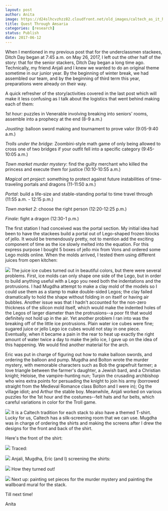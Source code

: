 ```yaml
---
layout: post
author: Anita
image: https://d24slhcvzhzz82.cloudfront.net/old_images/caltech_as_it_happens/6a0105349b8251970b01bb09a37db2970d.jpg
title: Quest Through Amsaria
categories: [research]
status: Publish
date: 2017-06-12
---
```



When I mentioned in my previous post that for the underclassmen stackees, Ditch Day began at 7:45 a.m. on May 26, 2017, I left out the other half of the story: that for the senior stackers, Ditch Day began a long time ago. Technically, my friend Anjali and I knew we wanted to do an original theme sometime in our junior year. By the beginning of winter break, we had assembled our team, and by the beginning of third term this year, preparations were already on their way.

A quick refresher of the story/activities covered in the last post which will make it less confusing as I talk about the logistics that went behind making each of them:

*1st hour:* puzzles in Venerable involving breaking into seniors' rooms, assemble into a prophecy at the end (8-9 a.m.)

*Jousting*: balloon sword making and tournament to prove valor (9:05-9:40 a.m.)

*Trolls under the bridge*: Zoombini-style math game of only being allowed to cross one of two bridges if your outfit fell into a specific category (9:45-10:05 a.m.)

*Town market murder mystery*: find the guilty merchant who killed the princess and execute them for justice (10:10-10:55 a.m.)

*Magical art project*: something to protect against future instabilities of time-traveling portals and dragons (11-11:50 a.m.)

*Portal*: build a life-size and stable-standing portal to time travel through (11:55 a.m. - 12:15 p.m.)

*Town market 2*: choose the right person (12:20-12:25 p.m.)

*Finale*: fight a dragon (12:30-1 p.m.)

The first station I had conceived was the portal section. My initial idea had been to have the stackees build a portal out of Lego-shaped frozen blocks of jello. It would be tremendously pretty, not to mention add the exciting component of time as the ice slowly melted into the equation. For this express purpose I bought 5 boxes of jello mix from Vons and ordered some Lego molds online. When the molds arrived, I tested them using different juices from open kitchen:


![](https://d24slhcvzhzz82.cloudfront.net/old_images/caltech_as_it_happens/6a0105349b8251970b01bb09a37dee970d.jpg)
The juice ice cubes turned out in beautiful colors, but there were several problems. First, ice molds can only shape one side of the Lego, but in order to build anything useful with a Lego you need both the indentations and the protrusions. I had Mugdha attempt to make a clay mold of the models so I could use them as a stamp to make double-sided Legos; the clay failed dramatically to hold the shape without folding in on itself or having air bubbles. Another issue was that I hadn't accounted for the non-zero thickness of the silicon mold itself, which would make the indented holes of the Legos of larger diameter than the protrusions--a poor fit that would definitely not hold up in the air. Yet another problem I ran into was the breaking off of the little ice protrusions. Plain water ice cubes were fine; sugared juice or jello Lego ice cubes would not stay in one piece. Eventually, when it became a pain in the rear to heat up exactly the right amount of water twice a day to make the jello ice, I gave up on the idea of this happening. We would find another material for the arch.

Eric was put in charge of figuring out how to make balloon swords, and ordering the balloon and pump. Mugdha and Bolton wrote the murder mystery, with memorable characters such as Bob the grapefruit farmer; a love triangle between the farmer's daughter, a Jewish bard, and a Christian knight; Heloise, the vampire-hunting nun; Turpin the crusading archbishop who wins extra points for persuading the knight to join his army (borrowed straight from the Medieval Romance class Bolton and I were in); Og the village idiot; and Arthur the stable boy. Meanwhile, Anjali worked on various puzzles for the 1st hour and the costumes--felt hats and fur belts, which careful variations in color for the Troll game.


![](https://d24slhcvzhzz82.cloudfront.net/old_images/caltech_as_it_happens/6a0105349b8251970b01b8d28a9658970c.jpg)
It is a Caltech tradition for each stack to also have a themed T-shirt. Lucky for us, Caltech has a silk-screening room that we can use. Mugdha was in charge of ordering the shirts and making the screens after I drew the designs for the front and back of the shirt.

Here's the front of the shirt:

![](https://d24slhcvzhzz82.cloudfront.net/old_images/caltech_as_it_happens/6a0105349b8251970b01bb09a37e16970d.jpg)
Traced:

![](https://d24slhcvzhzz82.cloudfront.net/old_images/caltech_as_it_happens/6a0105349b8251970b01b8d28a964a970c.jpg)
Anjali, Mugdha, Eric (and I) screening the shirts:

![](https://d24slhcvzhzz82.cloudfront.net/old_images/caltech_as_it_happens/6a0105349b8251970b01b7c9007099970b.jpg)
How they turned out!

![](https://d24slhcvzhzz82.cloudfront.net/old_images/caltech_as_it_happens/6a0105349b8251970b01bb09a37e2f970d.jpg)
Next up: painting set pieces for the murder mystery and painting the wallboard mural for the stack.

Till next time!

Anita

